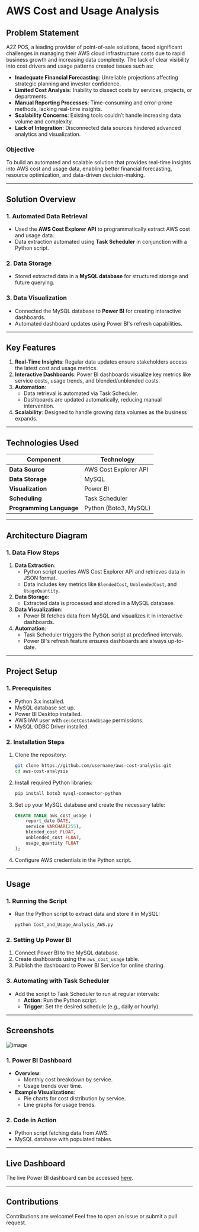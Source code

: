 # **AWS Cost and Usage Analysis**

## **Problem Statement**
A2Z POS, a leading provider of point-of-sale solutions, faced significant challenges in managing their AWS cloud infrastructure costs due to rapid business growth and increasing data complexity. The lack of clear visibility into cost drivers and usage patterns created issues such as:

- **Inadequate Financial Forecasting**: Unreliable projections affecting strategic planning and investor confidence.
- **Limited Cost Analysis**: Inability to dissect costs by services, projects, or departments.
- **Manual Reporting Processes**: Time-consuming and error-prone methods, lacking real-time insights.
- **Scalability Concerns**: Existing tools couldn’t handle increasing data volume and complexity.
- **Lack of Integration**: Disconnected data sources hindered advanced analytics and visualization.

### **Objective**
To build an automated and scalable solution that provides real-time insights into AWS cost and usage data, enabling better financial forecasting, resource optimization, and data-driven decision-making.

---

## **Solution Overview**

### **1. Automated Data Retrieval**
- Used the **AWS Cost Explorer API** to programmatically extract AWS cost and usage data.
- Data extraction automated using **Task Scheduler** in conjunction with a Python script.

### **2. Data Storage**
- Stored extracted data in a **MySQL database** for structured storage and future querying.

### **3. Data Visualization**
- Connected the MySQL database to **Power BI** for creating interactive dashboards.
- Automated dashboard updates using Power BI's refresh capabilities.

---

## **Key Features**
1. **Real-Time Insights**: Regular data updates ensure stakeholders access the latest cost and usage metrics.
2. **Interactive Dashboards**: Power BI dashboards visualize key metrics like service costs, usage trends, and blended/unblended costs.
3. **Automation**:
   - Data retrieval is automated via Task Scheduler.
   - Dashboards are updated automatically, reducing manual intervention.
4. **Scalability**: Designed to handle growing data volumes as the business expands.

---

## **Technologies Used**
| **Component**          | **Technology**              |
|-------------------------|-----------------------------|
| **Data Source**         | AWS Cost Explorer API       |
| **Data Storage**        | MySQL                       |
| **Visualization**       | Power BI                    |
| **Scheduling**          | Task Scheduler              |
| **Programming Language**| Python (Boto3, MySQL)       |

---

## **Architecture Diagram**

### **1. Data Flow Steps**
1. **Data Extraction**:
   - Python script queries AWS Cost Explorer API and retrieves data in JSON format.
   - Data includes key metrics like `BlendedCost`, `UnblendedCost`, and `UsageQuantity`.
2. **Data Storage**:
   - Extracted data is processed and stored in a MySQL database.
3. **Data Visualization**:
   - Power BI fetches data from MySQL and visualizes it in interactive dashboards.
4. **Automation**:
   - Task Scheduler triggers the Python script at predefined intervals.
   - Power BI's refresh feature ensures dashboards are always up-to-date.

---

## **Project Setup**

### **1. Prerequisites**
- Python 3.x installed.
- MySQL database set up.
- Power BI Desktop installed.
- AWS IAM user with `ce:GetCostAndUsage` permissions.
- MySQL ODBC Driver installed.

### **2. Installation Steps**
1. Clone the repository:
   ```bash
   git clone https://github.com/username/aws-cost-analysis.git
   cd aws-cost-analysis
   ```
2. Install required Python libraries:
   ```bash
   pip install boto3 mysql-connector-python
   ```
3. Set up your MySQL database and create the necessary table:
   ```sql
   CREATE TABLE aws_cost_usage (
       report_date DATE,
       service VARCHAR(255),
       blended_cost FLOAT,
       unblended_cost FLOAT,
       usage_quantity FLOAT
   );
   ```
4. Configure AWS credentials in the Python script.

---

## **Usage**

### **1. Running the Script**
- Run the Python script to extract data and store it in MySQL:
  ```bash
  python Cost_and_Usage_Analysis_AWS.py
  ```

### **2. Setting Up Power BI**
1. Connect Power BI to the MySQL database.
2. Create dashboards using the `aws_cost_usage` table.
3. Publish the dashboard to Power BI Service for online sharing.

### **3. Automating with Task Scheduler**
- Add the script to Task Scheduler to run at regular intervals:
  - **Action**: Run the Python script.
  - **Trigger**: Set the desired schedule (e.g., daily or hourly).

---

## **Screenshots**
![image](https://github.com/user-attachments/assets/d44eea10-d830-4ae8-a7c8-cddab858f19a)


### **1. Power BI Dashboard**
- **Overview**:
  - Monthly cost breakdown by service.
  - Usage trends over time.
- **Example Visualizations**:
  - Pie charts for cost distribution by service.
  - Line graphs for usage trends.

### **2. Code in Action**
- Python script fetching data from AWS.
- MySQL database with populated tables.

---

## **Live Dashboard**
The live Power BI dashboard can be accessed [here](https://app.powerbi.com/groups/me/reports/56c39780-c229-4a88-bfc9-02cb70b28517/9d2c7802b254206b678b?experience=power-bi).

---

## **Contributions**
Contributions are welcome! Feel free to open an issue or submit a pull request.
